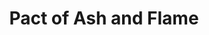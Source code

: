 ---
title: Pact of Ash and Flame
description: Unleash the magic of your story with the ultimate creative package. This premade bundle includes everything an author needs to bring their vision to life. 
category: Packages
price: 90
images: 
    - /assets/img/available/ebook.jpg
    - /assets/img/available/artwork.jpg
    - /assets/img/available/couple.jpg
    - /assets/img/available/elf.jpg
    - /assets/img/available/fox.jpg
    - /assets/img/available/interior.jpg
---